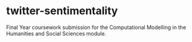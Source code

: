 # twitter-sentimentality
Final Year coursework submission for the Computational Modelling in the Humanities and Social Sciences module.
